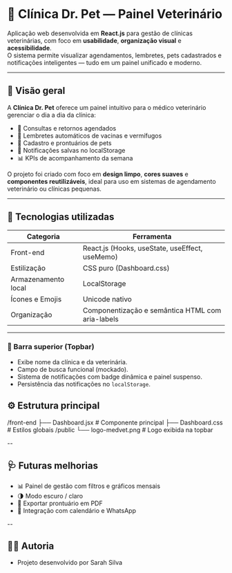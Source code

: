 # 🐾 Clínica Dr. Pet — Painel Veterinário

Aplicação web desenvolvida em **React.js** para gestão de clínicas veterinárias, com foco em **usabilidade**, **organização visual** e **acessibilidade**.  
O sistema permite visualizar agendamentos, lembretes, pets cadastrados e notificações inteligentes — tudo em um painel unificado e moderno.

---

## 🌿 Visão geral

A **Clínica Dr. Pet** oferece um painel intuitivo para o médico veterinário gerenciar o dia a dia da clínica:  
- 📅 Consultas e retornos agendados  
- 💉 Lembretes automáticos de vacinas e vermífugos  
- 🐶 Cadastro e prontuários de pets  
- 🔔 Notificações salvas no localStorage  
- 📊 KPIs de acompanhamento da semana  

O projeto foi criado com foco em **design limpo**, **cores suaves** e **componentes reutilizáveis**, ideal para uso em sistemas de agendamento veterinário ou clínicas pequenas.

---

## 🧠 Tecnologias utilizadas

| Categoria | Ferramenta |
|------------|-------------|
| Front-end | React.js (Hooks, useState, useEffect, useMemo) |
| Estilização | CSS puro (Dashboard.css) |
| Armazenamento local | LocalStorage |
| Ícones e Emojis | Unicode nativo |
| Organização | Componentização e semântica HTML com aria-labels |

---

### 🔹 Barra superior (Topbar)
- Exibe nome da clínica e da veterinária.  
- Campo de busca funcional (mockado).  
- Sistema de notificações com badge dinâmica e painel suspenso.  
- Persistência das notificações no `localStorage`.
  
## ⚙️ Estrutura principal

/front-end
├── Dashboard.jsx # Componente principal
├── Dashboard.css # Estilos globais
/public
└── logo-medvet.png # Logo exibida na topbar

-- 

## 🩺 Futuras melhorias

- 📊 Painel de gestão com filtros e gráficos mensais
- 🌗 Modo escuro / claro
- 🧾 Exportar prontuário em PDF
- 📆 Integração com calendário e WhatsApp

-- 

## 👩‍⚕️ Autoria

- Projeto desenvolvido por Sarah Silva
